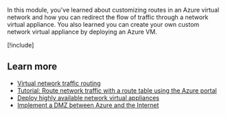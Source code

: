 In this module, you've learned about customizing routes in an Azure virtual network and how you can redirect the flow of traffic through a network virtual appliance. You also learned you can create your own custom network virtual appliance by deploying an Azure VM.

[!include[](../../../includes/azure-sandbox-cleanup.md)]

## Learn more

- [Virtual network traffic routing](https://docs.microsoft.com/azure/virtual-network/virtual-networks-udr-overview)
- [Tutorial: Route network traffic with a route table using the Azure portal](https://docs.microsoft.com/azure/virtual-network/tutorial-create-route-table-portal)
- [Deploy highly available network virtual appliances](https://docs.microsoft.com/azure/architecture/reference-architectures/dmz/nva-ha)
- [Implement a DMZ between Azure and the Internet](https://docs.microsoft.com/azure/architecture/reference-architectures/dmz/secure-vnet-dmz)
